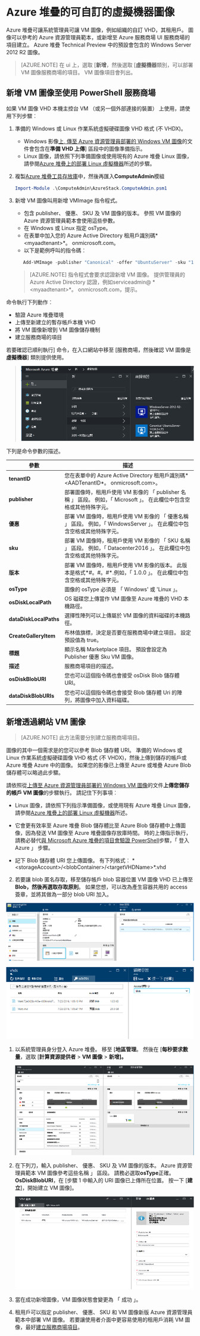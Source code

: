 <properties
    pageTitle="將 VM 圖像新增至 Azure 堆疊 |Microsoft Azure"
    description="新增您組織的自訂 Windows 或 Linux VM 圖像的租用戶使用"
    services="azure-stack"
    documentationCenter=""
    authors="mattmcg"
    manager="darmour"
    editor=""/>

<tags
    ms.service="azure-stack"
    ms.workload="na"
    ms.tgt_pltfrm="na"
    ms.devlang="na"
    ms.topic="get-started-article"
    ms.date="09/26/2016"
    ms.author="mattmcg"/>

# <a name="make-a-custom-virtual-machine-image-available-in-azure-stack"></a>Azure 堆疊的可自訂的虛擬機器圖像


Azure 堆疊可讓系統管理員可讓 VM 圖像，例如組織的自訂 VHD，其租用戶。 圖像可以參考的 Azure 資源管理員範本，或新增至 Azure 服務商場 UI 服務商場的項目建立。 Azure 堆疊 Technical Preview 中的預設會包含的 Windows Server 2012 R2 圖像。

> [AZURE.NOTE] 在 ui 上，選取 [**新增**，然後選取 [**虛擬機器**類別，可以部署 VM 圖像服務商場的項目。 VM 圖像項目會列出。



## <a name="add-a-vm-image-to-marketplace-with-powershell"></a>新增 VM 圖像至使用 PowerShell 服務商場

如果 VM 圖像 VHD 本機主控台 VM （或另一個外部連接的裝置） 上使用，請使用下列步驟︰

1. 準備的 Windows 或 Linux 作業系統虛擬硬碟圖像 VHD 格式 (不 VHDX)。
    -   Windows 影像[上, 傳至 Azure 資源管理員部署的 Windows VM 圖像](virtual-machines-windows-upload-image.md)的文件會包含在**準備 VHD 上傳**] 區段中的圖像準備指示。
    -   Linux 圖像，請依照下列準備圖像或使用現有的 Azure 堆疊 Linux 圖像，請參閱[Azure 堆疊上的部署 Linux 虛擬機器](azure-stack-linux.md)所述的步驟。

2. 複製[Azure 堆疊工具存放庫](https://aka.ms/azurestackaddvmimage)中，然後再匯入**ComputeAdmin**模組

    ```powershell
    Import-Module .\ComputeAdmin\AzureStack.ComputeAdmin.psm1
    ```

3. 新增 VM 圖像叫用新增 VMImage 指令程式。
    -  包含 publisher、 優惠、 SKU 及 VM 圖像的版本。 參照 VM 圖像的 Azure 資源管理員範本會使用這些參數。
    -  在 Windows 或 Linux 指定 osType。
    -  在表單中加入您的 Azure Active Directory 租用戶識別碼*&lt;myaadtenant&gt;*。 onmicrosoft.com。
    - 以下是範例呼叫的指令碼︰

    ```powershell
       Add-VMImage -publisher "Canonical" -offer "UbuntuServer" -sku "14.04.3-LTS" -version "1.0.0" -osType Linux -osDiskLocalPath 'C:\Users\AzureStackAdmin\Desktop\UbuntuServer.vhd' -tenantID <myaadtenant>.onmicrosoft.com
    ```

    > [AZURE.NOTE] 指令程式會要求認證新增 VM 圖像。 提供管理員的 Azure Active Directory 認證，例如serviceadmin@ * &lt;myaadtenant&gt;*。 onmicrosoft.com，提示。  

命令執行下列動作︰
- 驗證 Azure 堆疊環境
- 上傳至新建立的暫存帳戶本機 VHD
- 將 VM 圖像新增到 VM 圖像儲存機制
- 建立服務商場的項目

若要確認已順利執行] 命令，在入口網站中移至 [服務商場，然後確認 VM 圖像是**虛擬機器**] 類別提供使用。

> ![成功新增 VM 圖像](./media/azure-stack-add-vm-image/image5.PNG)

下列是命令參數的描述。


| 參數 | 描述 |
|----------| ------------ |
|**tenantID** | 您在表單中的 Azure Active Directory 租用戶識別碼*&lt;AADTenantID*。 onmicrosoft.com&gt;。 |
|**publisher** | 部署圖像時，租用戶使用 VM 影像的 「 publisher 名稱 」 區段。 例如，「 Microsoft 」。 在此欄位中包含空格或其他特殊字元。|
|**優惠** | 部署 VM 圖像時，租用戶使用 VM 影像的 「 優惠名稱 」 區段。 例如，「 WindowsServer 」。 在此欄位中包含空格或其他特殊字元。 |
| **sku** | 部署 VM 圖像時，租用戶使用 VM 影像的 「 SKU 名稱 」 區段。 例如，「 Datacenter2016 」。 在此欄位中包含空格或其他特殊字元。 |
|**版本** | 部署 VM 圖像時，租用戶使用 VM 影像的版本。 此版本是格式*\#。\#。\#*.例如，「 1.0.0 」。 在此欄位中包含空格或其他特殊字元。|
| **osType** | 圖像的 osType 必須是 「 Windows' 或 'Linux 」。 |
|**osDiskLocalPath** | OS 磁碟您上傳當作 VM 圖像至 Azure 堆疊的 VHD 本機路徑。 |
|**dataDiskLocalPaths**| 選擇性陣列可以上傳屬於 VM 圖像的資料磁碟的本機路徑。|
|**CreateGalleryItem**| 布林值旗標，決定是否要在服務商場中建立項目。 設定預設值為 true。|
|**標題**| 顯示名稱 Marketplace 項目。 預設會設定為 Publisher 優惠 Sku VM 圖像。|
|**描述**| 服務商場項目的描述。 |
|**osDiskBlobURI**| 您也可以這個指令碼也會接受 osDisk Blob 儲存體 URI。|
|**dataDiskBlobURIs**| 您也可以這個指令碼也會接受 Blob 儲存體 Uri 的陣列，將圖像中加入資料磁碟。|



## <a name="add-a-vm-image-through-the-portal"></a>新增透過網站 VM 圖像

> [AZURE.NOTE] 此方法需要分別建立服務商場項目。

圖像的其中一個需求是的您可以參考 Blob 儲存體 URI。 準備的 Windows 或 Linux 作業系統虛擬硬碟圖像 VHD 格式 (不 VHDX)，然後上傳到儲存的帳戶或 Azure 堆疊 Azure 中的圖像。 如果您的影像已上傳至 Azure 或堆疊 Azure Blob 儲存體可以略過此步驟。

請依照從[上傳至 Azure 資源管理員部署的 Windows VM 圖像](https://azure.microsoft.com/documentation/articles/virtual-machines-windows-upload-image/)的文件**上傳您儲存的帳戶 VM 圖像**的步驟執行。 請記住下列事項︰

-   Linux 圖像，請依照下列指示準備圖像，或使用現有 Azure 堆疊 Linux 圖像，請參閱[Azure 堆疊上的部署 Linux 虛擬機器](azure-stack-linux.md)所述。

- 它會更有效率至 Azure 堆疊 Blob 儲存體比至 Azure Blob 儲存體中上傳圖像，因為發送 VM 圖像至 Azure 堆疊圖像存放庫時間。 時的上傳指示執行，請務必替代[與 Microsoft Azure 堆疊的項目會驗證 PowerShell](azure-stack-deploy-template-powershell.md)步驟，「 登入 Azure 」 步驟。

- 記下 Blob 儲存體 URI 您上傳圖像。 有下列格式︰ * &lt;storageAccount&gt;/&lt;blobContainer&gt;/&lt;targetVHDName&gt;*.vhd

2.  若要讓 blob 匿名存取，移至儲存帳戶 blob 容器位置 VM 圖像 VHD 已上傳至**Blob，**然後再選取**存取原則**。 如果您想，可以改為產生容器共用的 access 簽章，並將其做為一部分 blob URI 加入。

![瀏覽至儲存帳戶二進位大型物件](./media/azure-stack-add-vm-image/image1.png)

![公用設定 blob 存取](./media/azure-stack-add-vm-image/image2.png)

1.  以系統管理員身分登入 Azure 堆疊。 移至 [**地區管理**。 然後在 [**每秒要求數量**，選取 [**計算資源提供者** > **VM 圖像** > **新增]。**

    ![若要新增圖像的開始](./media/azure-stack-add-vm-image/image3.png)

2.  在下列刀，輸入 publisher、 優惠、 SKU 及 VM 圖像的版本。 Azure 資源管理員範本 VM 圖像參考這些名稱 」 區段。 請務必選取**osType**正確。 **OsDiskBlobURI**，在 [步驟 1 中輸入的 URI 圖像已上傳所在位置。 按一下 [**建立**]，開始建立 VM 圖像]。

    ![若要建立圖像的開始](./media/azure-stack-add-vm-image/image4.png)

3.  當在成功新增圖像，VM 圖像狀態會變更為 「 成功 」。

4.  租用戶可以指定 publisher、 優惠、 SKU 和 VM 圖像新版 Azure 資源管理員範本中部署 VM 圖像。 若要讓使用者介面中更容易使用的租用戶消耗 VM 圖像，最好[建立服務商場項目](azure-stack-create-and-publish-marketplace-item.md)。
